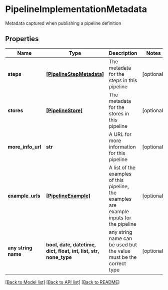 # PipelineImplementationMetadata

Metadata captured when publishing a pipeline definition

## Properties
Name | Type | Description | Notes
------------ | ------------- | ------------- | -------------
**steps** | [**[PipelineStepMetadata]**](PipelineStepMetadata.md) | The metadata for the steps in this pipeline | [optional] 
**stores** | [**[PipelineStore]**](PipelineStore.md) | The metadata for the stores in this pipeline | [optional] 
**more_info_url** | **str** | A URL for more information for this pipeline | [optional] 
**example_urls** | [**[PipelineExample]**](PipelineExample.md) | A list of the examples of this pipeline, the examples are example inputs for the pipeline | [optional] 
**any string name** | **bool, date, datetime, dict, float, int, list, str, none_type** | any string name can be used but the value must be the correct type | [optional]

[[Back to Model list]](../README.md#documentation-for-models) [[Back to API list]](../README.md#documentation-for-api-endpoints) [[Back to README]](../README.md)



